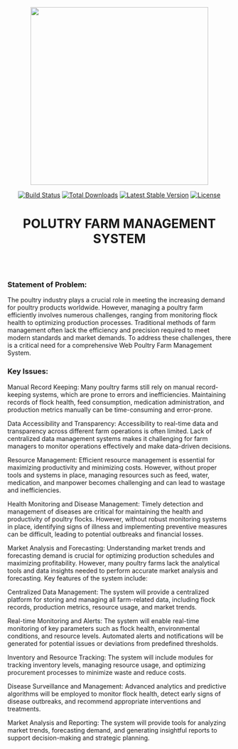<p align="center"><a href="https://laravel.com" target="_blank"><img src="https://raw.githubusercontent.com/laravel/art/master/logo-lockup/5%20SVG/2%20CMYK/1%20Full%20Color/laravel-logolockup-cmyk-red.svg" width="400"></a></p>

<p align="center">
<a href="https://travis-ci.org/laravel/framework"><img src="https://travis-ci.org/laravel/framework.svg" alt="Build Status"></a>
<a href="https://packagist.org/packages/laravel/framework"><img src="https://img.shields.io/packagist/dt/laravel/framework" alt="Total Downloads"></a>
<a href="https://packagist.org/packages/laravel/framework"><img src="https://img.shields.io/packagist/v/laravel/framework" alt="Latest Stable Version"></a>
<a href="https://packagist.org/packages/laravel/framework"><img src="https://img.shields.io/packagist/l/laravel/framework" alt="License"></a>
</p>
<h1 align='center'> POLUTRY FARM MANAGEMENT SYSTEM</h1></br></br>
<h3>Statement of Problem:</h3>

The poultry industry plays a crucial role in meeting the increasing demand for poultry products worldwide. However, managing a poultry farm efficiently involves numerous challenges, ranging from monitoring flock health to optimizing production processes. Traditional methods of farm management often lack the efficiency and precision required to meet modern standards and market demands. To address these challenges, there is a critical need for a comprehensive Web Poultry Farm Management System.

<h3>Key Issues:</h3>

Manual Record Keeping: Many poultry farms still rely on manual record-keeping systems, which are prone to errors and inefficiencies. Maintaining records of flock health, feed consumption, medication administration, and production metrics manually can be time-consuming and error-prone.

Data Accessibility and Transparency: Accessibility to real-time data and transparency across different farm operations is often limited. Lack of centralized data management systems makes it challenging for farm managers to monitor operations effectively and make data-driven decisions.

Resource Management: Efficient resource management is essential for maximizing productivity and minimizing costs. However, without proper tools and systems in place, managing resources such as feed, water, medication, and manpower becomes challenging and can lead to wastage and inefficiencies.

Health Monitoring and Disease Management: Timely detection and management of diseases are critical for maintaining the health and productivity of poultry flocks. However, without robust monitoring systems in place, identifying signs of illness and implementing preventive measures can be difficult, leading to potential outbreaks and financial losses.

Market Analysis and Forecasting: Understanding market trends and forecasting demand is crucial for optimizing production schedules and maximizing profitability. However, many poultry farms lack the analytical tools and data insights needed to perform accurate market analysis and forecasting.
Key features of the system include:

Centralized Data Management: The system will provide a centralized platform for storing and managing all farm-related data, including flock records, production metrics, resource usage, and market trends.

Real-time Monitoring and Alerts: The system will enable real-time monitoring of key parameters such as flock health, environmental conditions, and resource levels. Automated alerts and notifications will be generated for potential issues or deviations from predefined thresholds.

Inventory and Resource Tracking: The system will include modules for tracking inventory levels, managing resource usage, and optimizing procurement processes to minimize waste and reduce costs.

Disease Surveillance and Management: Advanced analytics and predictive algorithms will be employed to monitor flock health, detect early signs of disease outbreaks, and recommend appropriate interventions and treatments.

Market Analysis and Reporting: The system will provide tools for analyzing market trends, forecasting demand, and generating insightful reports to support decision-making and strategic planning.
